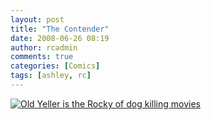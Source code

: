 ```yaml
---
layout: post
title: "The Contender"
date: 2008-06-26 08:19
author: rcadmin
comments: true
categories: [Comics]
tags: [ashley, rc]
---
```

<a href="http://bitsmack.com/comics/2008/06/26/the-contender/"><img title="Old Yeller is the Rocky of dog killing movies" src="http://dl.bitsmack.com/uploads/2008/06/20080626.jpg"/></a>
